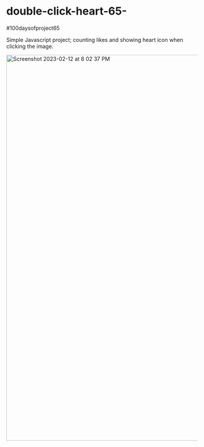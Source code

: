 # double-click-heart-65-
#100daysofproject65


Simple Javascript project; counting likes and showing heart icon when clicking the image.

<img width="1015" alt="Screenshot 2023-02-12 at 8 02 37 PM" src="https://user-images.githubusercontent.com/91402082/218367816-9b2bbbcc-09ee-460f-b65c-97d214685541.png">
